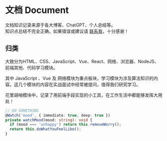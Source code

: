 <style>
  @import url('https://fonts.googleapis.com/css2?family=Luckiest+Guy&display=swap');
  @keyframes move {
    from {
      opacity: 0;
      transform: translateY(50%);
    }
    to {
      opacity: 1;
      transform: translateY(0);
    }
  }
  ::-webkit-scrollbar {
    /*隐藏滚轮*/
    display: none;
  }
  .tinyo-docs {
    margin-bottom: 2rem;
    padding: 2rem 0;
    display: flex;
    flex-direction: column;
    justify-content: center;
    align-items: center;
    /* background: #f1f1f1; */
    text-align: center;
    letter-spacing: 10px;
    color: #e6e6e6;
    font-size: 102px;
    font-family: 'Luckiest Guy';
    font-weight: 300;
    text-shadow: 1px -1px #fff, -1px 1px #999, -5px 5px 5px #808080;
  }
  .tinyo-docs .items {
    display: flex;
    align-items: center;
    height: 5.2rem;
  }
  .tinyo-docs .items > span {
    opacity: 0;
    animation: move 1s cubic-bezier(0.56, 0.09, 0.49, 1.37) forwards var(--delay);
  }
</style>

# 文档 Document

<!-- <div class="tinyo-docs">
  <div class="items">
    <span style="--delay: 0.1s">d</span>
    <span style="--delay: 0.2s">o</span>
    <span style="--delay: 0.3s">c</span>
    <span style="--delay: 0.4s">u</span>
    <span style="--delay: 0.5s">m</span>
    <span style="--delay: 0.6s">e</span>
    <span style="--delay: 0.7s">n</span>
    <span style="--delay: 0.8s">t</span>
    <span style="--delay: 0.9s">s</span>
  </div>
  <div class="items">
    <span style="--delay: 0.6s">d</span>
    <span style="--delay: 0.7s">o</span>
    <span style="--delay: 0.8s">c</span>
    <span style="--delay: 0.9s">s</span>
  </div>
</div> -->

文档知识记录来源于各大博客、ChatGPT、个人总结等。<br>
知识点总结不完全正确，如果错误或建议请 <a href="/author/#联系我">联系我</a>，十分感谢！

## 归类

大致分为HTML、CSS、JavaScript、Vue、React、网络、浏览器、NodeJS、前端其他、代码学习模块。

其中 JavaScript 、Vue 及 网络模块为重点板块，学习模块为涉及算法知识的内容。这几个模块的内容在实战面试中经常被提问，值得我们研究学习。

花里胡哨模块中，记录了用前端手段实现的小工具，在工作生活中都能够发挥大用处！

```ts
// DO SOMETHING
@Watch('mood', { immediate: true, deep: true })
private watchMood(mood: string): void {
  if (mood === 'unhappy') return this.removeWorry();
  return this.doWhatYouFeelLike();
}
```

<!-- <div style="textAlign: center;display: flex; flexDirection: column; justifyContent: center;alignItems: center">
  <div style="padding: 40px 0; color: #e6e6e6;fontSize: 102px;fontFamily: 'Luckiest Guy'; letterSpacing: 5px; fontWeight: 300;textShadow: 1px -1px #fff, -1px 1px #999, -5px 5px 5px #808080;">
    play & learn
  </div>
</div> -->